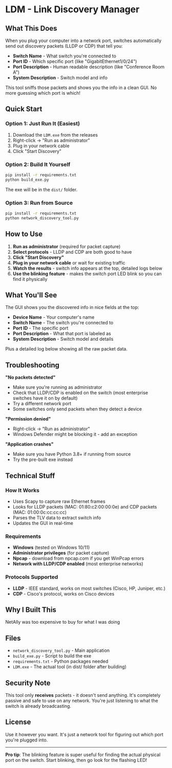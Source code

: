 # LDM - Link Discovery Manager


## What This Does

When you plug your computer into a network port, switches automatically send out discovery packets (LLDP or CDP) that tell you:
- **Switch Name** - What switch you're connected to
- **Port ID** - Which specific port (like "GigabitEthernet1/0/24")
- **Port Description** - Human readable description (like "Conference Room A")
- **System Description** - Switch model and info

This tool sniffs those packets and shows you the info in a clean GUI. No more guessing which port is which!

## Quick Start

### Option 1: Just Run It (Easiest)
1. Download the `LDM.exe` from the releases
2. Right-click → "Run as administrator"
3. Plug in your network cable
4. Click "Start Discovery"

### Option 2: Build It Yourself
```bash
pip install -r requirements.txt
python build_exe.py
```
The exe will be in the `dist/` folder.

### Option 3: Run from Source
```bash
pip install -r requirements.txt
python network_discovery_tool.py
```

## How to Use

1. **Run as administrator** (required for packet capture)
2. **Select protocols** - LLDP and CDP are both good to have
3. **Click "Start Discovery"**
4. **Plug in your network cable** or wait for existing traffic
5. **Watch the results** - switch info appears at the top, detailed logs below
6. **Use the blinking feature** - makes the switch port LED blink so you can find it physically

## What You'll See

The GUI shows you the discovered info in nice fields at the top:
- **Device Name** - Your computer's name
- **Switch Name** - The switch you're connected to
- **Port ID** - The specific port
- **Port Description** - What that port is labeled as
- **System Description** - Switch model and details

Plus a detailed log below showing all the raw packet data.

## Troubleshooting

**"No packets detected"**
- Make sure you're running as administrator
- Check that LLDP/CDP is enabled on the switch (most enterprise switches have it on by default)
- Try a different network port
- Some switches only send packets when they detect a device

**"Permission denied"**
- Right-click → "Run as administrator"
- Windows Defender might be blocking it - add an exception

**"Application crashes"**
- Make sure you have Python 3.8+ if running from source
- Try the pre-built exe instead

## Technical Stuff

### How It Works
- Uses Scapy to capture raw Ethernet frames
- Looks for LLDP packets (MAC: 01:80:c2:00:00:0e) and CDP packets (MAC: 01:00:0c:cc:cc:cc)
- Parses the TLV data to extract switch info
- Updates the GUI in real-time

### Requirements
- **Windows** (tested on Windows 10/11)
- **Administrator privileges** (for packet capture)
- **Npcap** - download from npcap.com if you get WinPcap errors
- **Network with LLDP/CDP enabled** (most enterprise networks)

### Protocols Supported
- **LLDP** - IEEE standard, works on most switches (Cisco, HP, Juniper, etc.)
- **CDP** - Cisco's protocol, works on Cisco devices

## Why I Built This

NetAlly was too expensive to buy for what I was doing

## Files

- `network_discovery_tool.py` - Main application
- `build_exe.py` - Script to build the exe
- `requirements.txt` - Python packages needed
- `LDM.exe` - The actual tool (in dist/ folder after building)

## Security Note

This tool only **receives** packets - it doesn't send anything. It's completely passive and safe to use on any network. You're just listening to what the switch is already broadcasting.

## License

Use it however you want. It's just a network tool for figuring out which port you're plugged into.

---

**Pro tip**: The blinking feature is super useful for finding the actual physical port on the switch. Start blinking, then go look for the flashing LED! 
